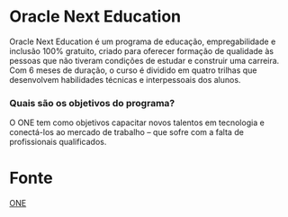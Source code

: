 # Oracle Next Education

Oracle Next Education é um programa de educação, empregabilidade e inclusão 100% gratuito, criado para oferecer formação de qualidade às pessoas que não tiveram condições de estudar e construir uma carreira.  Com 6 meses de duração, o curso é dividido em quatro trilhas que desenvolvem habilidades técnicas e interpessoais dos alunos.

### Quais são os objetivos do programa?

O ONE tem como objetivos capacitar novos talentos em tecnologia e conectá-los ao mercado de trabalho – que sofre com a falta de profissionais qualificados.

# Fonte
[ONE](https://www.oracle.com/br/education/oracle-next-education/#curso)

